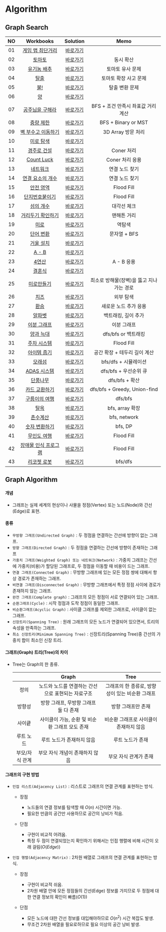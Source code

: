 # Algorithm 


## Graph Search
|<center>NO|                                                                                                                                           <center>Workbooks                                                                                                                                           |          <center>Solution          |         <center>Memo         |
|:---:|:-----------------------------------------------------------------------------------------------------------------------------------------------------------------------------------------------------------------------------------------------------------------------------------------------------:|:----------------------------------:|:----------------------------:|
|01|                                                                                                                 [게임 맵 최단거리](https://programmers.co.kr/learn/courses/30/lessons/1844)                                                                                                                  |  [바로가기](./Solution/게임%20맵%20최단거리)  |                              |
|02|                                                                                                                              [토마토](https://www.acmicpc.net/problem/7576)                                                                                                                              |       [바로가기](./Solution/토마토)       |            동시 확산             |
|03|                                                                                                                            [유기농 배추](https://www.acmicpc.net/problem/1012)                                                                                                                             |    [바로가기](./Solution/유기농%20배추)     |          토마토 유사 문제           |
|04|                                                                                                                              [탈출](https://www.acmicpc.net/problem/3055)                                                                                                                               |       [바로가기](./Solution/탈출)        |         토마토 확장 사고 문제         |
|05|                                                                                                                              [불!](https://www.acmicpc.net/problem/4179)                                                                                                                               |       [바로가기](./Solution/불!)        |           탈출 변환 문제           | 
|06|                                                                                                                               [양](https://www.acmicpc.net/problem/3184)                                                                                                                               |        [바로가기](./Solution/양)        ||
|07|                                                                                                                           [공주님을 구해라](https://www.acmicpc.net/problem/17836)                                                                                                                           |   [바로가기](./Solution/공주님을%20구해라)    |    BFS + 조건 만족시 좌표값 거리 계산    |
|08|                                                                                                                             [중량 제한](https://www.acmicpc.net/problem/1939)                                                                                                                             |     [바로가기](./Solution/중량%20제한)     |     BFS + Binary or MST      |
|09|                                                                                                                          [벽 부수고 이동하기](https://www.acmicpc.net/problem/2206)                                                                                                                           | [바로가기](./Solution/벽%20부수고%20이동하기)  |        3D Array 방문 처리        |
|10|                                                                                                                             [미로 탐색](https://www.acmicpc.net/problem/2178)                                                                                                                             |     [바로가기](./Solution/미로%20탐색)     ||
|11|                                                                                                                  [경주로 건설](https://programmers.co.kr/learn/courses/30/lessons/67259)                                                                                                                   |    [바로가기](./Solution/경주로%20건설)     |           Coner 처리           |
|12|                                                                                                                [Count Luck](https://www.hackerrank.com/challenges/count-luck/problem)                                                                                                                 |  [바로가기](./Solution/Count%20Luck)   |         Coner 처리 응용          |
|13|                                                                                                                   [네트워크](https://programmers.co.kr/learn/courses/30/lessons/43162)                                                                                                                    |      [바로가기](./Solution/네트워크)       |           연결 노드 찾기           |
|14|                                                                                                                          [연결 요소의 개수](https://www.acmicpc.net/problem/11724)                                                                                                                           |  [바로가기](./Solution/연결%20요소의%20개수)  |           연결 노드 찾기           |
|15|                                                                                                                             [안전 영역](https://www.acmicpc.net/problem/2468)                                                                                                                             |     [바로가기](./Solution/안전%20영역)     |          Flood Fill          |
|16|                                                                                                                            [단지번호붙이기](https://www.acmicpc.net/problem/2667)                                                                                                                            |     [바로가기](./Solution/단지번호붙이기)     |          Flood Fill          |
|17|                                                                                                                             [섬의 개수](https://www.acmicpc.net/problem/4963)                                                                                                                             |     [바로가기](./Solution/섬의%20개수)     |            대각선 체크            |
|18|                                                                                                             [거리두기 확인하기](https://school.programmers.co.kr/learn/courses/30/lessons/81302)                                                                                                              |   [바로가기](./Solution/거리두기%20확인하기)   |            맨해튼 거리            |
|19|                                                                                                                              [미로](https://www.acmicpc.net/problem/24463)                                                                                                                              |       [바로가기](./Solution/미로)        |             역탐색              |
|20|                                                                                                               [단어 변환](https://school.programmers.co.kr/learn/courses/30/lessons/43163)                                                                                                                |     [바로가기](./Solution/단어%20변환)     |          문자열 + BFS           |
|21|                                                                                                                             [거울 설치](https://www.acmicpc.net/problem/2151)                                                                                                                             |     [바로가기](./Solution/거울%20설치)     ||
|22|                                                                                                                            [A - B](https://www.acmicpc.net/problem/16953)                                                                                                                             |    [바로가기](./Solution/A%20-%20B)    ||
|23|                                                                                                                             [4연산](https://www.acmicpc.net/problem/14395)                                                                                                                              |       [바로가기](./Solution/4연산)       |           A - B 응용           |
|24|                                                                                                                              [결혼식](https://www.acmicpc.net/problem/5567)                                                                                                                              |       [바로가기](./Solution/결혼식)       ||
|25|                                                                                                                             [미로만들기](https://www.acmicpc.net/problem/2665)                                                                                                                             |      [바로가기](./Solution/미로만들기)      |   최소로 방해물(장벽)을 뚫고 지나가는 경로    |
|26|                                                                                                                              [치즈](https://www.acmicpc.net/problem/2638)                                                                                                                               |       [바로가기](./Solution/치즈)        |            외부 탐색             |
|27|                                                                                                                              [환승](https://www.acmicpc.net/problem/5214)                                                                                                                               |       [바로가기](./Solution/환승)        |         새로운 노드 추가 응용         |
|28|                                                                                                                              [알파벳](https://www.acmicpc.net/problem/1987)                                                                                                                              |       [바로가기](./Solution/알파벳)       |         백트래킹, 길이 추가          |
|29|                                                                                                                            [이분 그래프](https://www.acmicpc.net/problem/1707)                                                                                                                             |    [바로가기](./Solution/이분%20그래프)     |            이분 그래프            |
|30|                                                                                                               [양과 늑대](https://school.programmers.co.kr/learn/courses/30/lessons/92343)                                                                                                                |     [바로가기](./Solution/양과%20늑대)     |       dfs/bfs or 백트래킹        |
|31|                                                                  [주차 시스템](https://level.goorm.io/exam/152115/%ED%98%84%EB%8C%80%EB%AA%A8%EB%B9%84%EC%8A%A4-%EC%98%88%EC%84%A0-%EC%A3%BC%EC%B0%A8%EC%8B%9C%EC%8A%A4%ED%85%9C/quiz/1)                                                                   |    [바로가기](./Solution/주차%20시스템)     |          Flood Fill          |
|32|                                                                                                               [아이템 줍기](https://school.programmers.co.kr/learn/courses/30/lessons/87694)                                                                                                               |    [바로가기](./Solution/아이템%20줍기)     |      공간 확장 + 테두리 길이 계산       |
|33|                 [모래섬](https://edu.goorm.io/learn/lecture/33428/%EC%95%8C%EA%B3%A0%EB%A6%AC%EC%A6%98-%EB%A8%BC%EB%8D%B0%EC%9D%B4-%EC%B1%8C%EB%A6%B0%EC%A7%80-%ED%95%B4%EC%84%A4/lesson/1681205/5%EC%A3%BC%EC%B0%A8-%EB%B3%B5%EC%8A%B5%EB%AC%B8%EC%A0%9C-2-%EB%AA%A8%EB%9E%98%EC%84%AC)                 |       [바로가기](./Solution/모래섬)       |       bfs/dfs + 시뮬레이션        |
|34|                                                                        [ADAS 시스템](https://level.goorm.io/exam/152116/%ED%98%84%EB%8C%80%EB%AA%A8%EB%B9%84%EC%8A%A4-%EC%98%88%EC%84%A0-adas-%EC%8B%9C%EC%8A%A4%ED%85%9C/quiz/1)                                                                        |   [바로가기](./Solution/ADAS%20시스템)    |       dfs/bfs + 우선순위 큐       |
|35|            [단풍나무](https://edu.goorm.io/learn/lecture/33428/%EC%95%8C%EA%B3%A0%EB%A6%AC%EC%A6%98-%EB%A8%BC%EB%8D%B0%EC%9D%B4-%EC%B1%8C%EB%A6%B0%EC%A7%80-%ED%95%B4%EC%84%A4/lesson/1679179/4%EC%A3%BC%EC%B0%A8-%EB%B3%B5%EC%8A%B5%EB%AC%B8%EC%A0%9C-2-%EB%8B%A8%ED%92%8D%EB%82%98%EB%AC%B4)            |      [바로가기](./Solution/단풍나무)       |         dfs/bfs + 확산         |
|36| [카드 교환하기](https://edu.goorm.io/learn/lecture/33428/%EC%95%8C%EA%B3%A0%EB%A6%AC%EC%A6%98-%EB%A8%BC%EB%8D%B0%EC%9D%B4-%EC%B1%8C%EB%A6%B0%EC%A7%80-%ED%95%B4%EC%84%A4/lesson/1664807/%EC%98%88%EC%8B%9C-%EB%B3%B5%EC%8A%B5%EB%AC%B8%EC%A0%9C-2-%EC%B9%B4%EB%93%9C-%EA%B5%90%ED%99%98%ED%95%98%EA%B8%B0)  |    [바로가기](./Solution/카드%20교환하기)    | dfs/bfs + Greedy, Union-find |
|37| [구름이의 여행](https://edu.goorm.io/learn/lecture/33428/%EC%95%8C%EA%B3%A0%EB%A6%AC%EC%A6%98-%EB%A8%BC%EB%8D%B0%EC%9D%B4-%EC%B1%8C%EB%A6%B0%EC%A7%80-%ED%95%B4%EC%84%A4/lesson/1672666/3%EC%A3%BC%EC%B0%A8-%EB%B3%B5%EC%8A%B5%EB%AC%B8%EC%A0%9C-3-%EA%B5%AC%EB%A6%84%EC%9D%B4%EC%9D%98-%EC%97%AC%ED%96%89) |    [바로가기](./Solution/구름이의%20여행)    |           dfs/bfs            |
|38|                                                                                                                              [탈옥](https://www.acmicpc.net/problem/9376)                                                                                                                               |       [바로가기](./Solution/탈옥)        |        bfs, array 확장         |    
|39|                                                                                                                             [촌수계산](https://www.acmicpc.net/problem/2644)                                                                                                                              |      [바로가기](./Solution/촌수계산)       |         bfs, network         |  
|40|                                                                                                              [숫자 변환하기](https://school.programmers.co.kr/learn/courses/30/lessons/154538)                                                                                                              |    [바로가기](./Solution/숫자%20변환하기)    |           bfs, DP            |     
|41|                                                                                                              [무인도 여행](https://school.programmers.co.kr/learn/courses/30/lessons/154540)                                                                                                               |    [바로가기](./Solution/무인도%20여행)     |          Flood Fill          |     
|42|                                                                                                        [장애물 인식 프로그램](https://softeer.ai/practice/info.do?idx=1&eid=409&sw_prbl_sbms_sn=138639)                                                                                                        | [바로가기](./Solution/장애물%20인식%20프로그램) |          Flood Fill          |     
|43|                                                                                                          [리코쳇 로봇](https://school.programmers.co.kr/learn/courses/30/lessons/169199)                                                                                                           |    [바로가기](./Solution/리코쳇%20로봇)     |           bfs/dfs            |     
 
 


## Graph Algorithm
#### 개념
- 그래프는 실제 세계의 현상이나 사물을 정점(Vertex) 또는 노드(Node)와 간선(Edge)로 표현.


#### 종류
- `무방향 그래프(Undirected Graph)` : 두 정점을 연결하는 간선에 방향이 없는 그래프.
- `방향 그래프(Directed Graph)` : 두 정점을 연결하는 간선에 방향이 존재하는 그래프
- `가중치 그래프(Weighted Graph) 또는 네트워크(Network)` : 가중치 그래프는 간선에 가중치(비용)가 할당된 그래프로, 두 정점을 이동할 때 비용이 드는 그래프.
- `연결 그래프(Connected Graph)` : 무방향 그래프에 있는 모든 정점 쌍에 대해서 항상 경로가 존재하는 그래프.
- `비연결 그래프(Disconnected Graph)` : 무방향 그래프에서 특정 정점 사이에 경로가 존재하지 않는 그래프.
- `완전 그래프(Complete graph)` : 그래프의 모든 정점이 서로 연결되어 있는 그래프.
- `순환그래프(Cycle)` : 시작 정점과 도착 정점이 동일한 그래프.
- `비순환그래프(Acyclic Graph)` : 사이클 그래프를 제외한 그래프로, 사이클이 없는 그래프.
- `신장트리(Spanning Tree)` : 원래 그래프의 모든 노드가 연결되어 있으면서, 트리의 속성을 만족하는 그래프.
- `최소 신장트리(Minimum Spanning Tree)` : 신장트리(Spanning Tree)중 간선의 가중치 합이 최소인 신장 트리.


#### 그래프(Graph) 트리(Tree)의 차이
- Tree는 Graph의 한 종류.

    ||<center>Graph|<center>Tree|
    |:---:|:---:|:---:|
    |정의|노드와 노드를 연결하는 간선으로 표현되는 자료구조|그래프의 한 종류로, 방향성이 있는 비순환 그래프|
    |방향성|방향 그래프, 무방향 그래프 둘 다 존재|방향 그래프만 존재|
    |사이킅|사이클이 가능, 순환 및 비순환 그래프 모도 존재|비순환 그래프로 사이클이 존재하지 않음|
    |루트 노드|루트 노드가 존재하지 않음|루트 노드가 존재|
    |부모/자식 관계|부모 자식 개념이 존재하지 않음|부모 자식 관계가 존재 |


#### 그래프의 구현 방법
- `인접 리스트(Adjacency List)` : 리스트로 그래프의 연결 관계를 표현하는 방식. 
    - 장점
        - 노드들의 연결 정보를 탐색할 때 $O(n)$ 시간이면 가능.
        - 필요한 만큼의 공간만 사용하므로 공간의 낭비가 적음.
    
    - 단점
        - 구현이 비교적 어려움.
        - 특정 두 점이 연결되었는지 확인하기 위해서는 인접 행렬에 비해 시간이 오래 걸림($O(Edge)$)

- `인접 행렬(Adjacency Matrix)` : 2차원 배열로 그래프의 연결 관계를 표현하는 방식.
    - 장점
        - 구현이 비교적 쉬움.
        - 2차원 배열 안에 모든 정점들의 간선(Edge) 정보를 가지므로 두 정점에 대한 연결 정보의 확인이 빠름($O(1)$)
    
    - 단점
        - 모든 노드에 대한 간선 정보를 대입해야하므로  $O(n^2)$ 시간 복잡도 발생.
        - 무조건 2차원 배열을 필요로하므로 필요 이상의 공간 낭비 발생.
